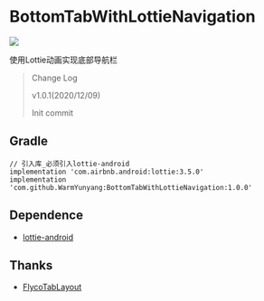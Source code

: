 # BottomTabWithLottieNavigation

[![](https://jitpack.io/v/WarmYunyang/BottomTabWithLottieNavigation.svg)](https://jitpack.io/#WarmYunyang/BottomTabWithLottieNavigation)



使用Lottie动画实现底部导航栏



> Change Log
>
> v1.0.1(2020/12/09)
>
> Init commit



## Gradle

```
// 引入库_必须引入lottie-android
implementation 'com.airbnb.android:lottie:3.5.0'
implementation 'com.github.WarmYunyang:BottomTabWithLottieNavigation:1.0.0'
```



## Dependence

- [lottie-android](https://github.com/airbnb/lottie-android)

## Thanks

- [FlycoTabLayout](https://github.com/H07000223/FlycoTabLayout)